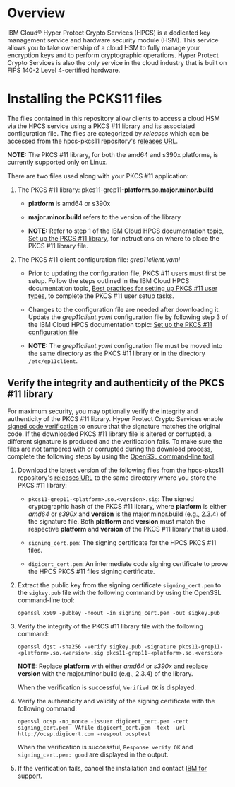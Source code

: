 # Overview

IBM Cloud® Hyper Protect Crypto Services (HPCS) is a dedicated key management service and hardware security module (HSM). This service allows you to take ownership of a cloud HSM to fully manage your encryption keys and to perform cryptographic operations. Hyper Protect Crypto Services is also the only service in the cloud industry that is built on FIPS 140-2 Level 4-certified hardware.

# Installing the PCKS11 files

The files contained in this repository allow clients to access a cloud HSM via the HPCS service using a PKCS #11 library and its associated configuration file.  The files are categorized by *releases* which can be accessed from the hpcs-pkcs11 repository's [releases URL](https://github.com/IBM-Cloud/hpcs-pkcs11/releases).

**NOTE:** The PKCS #11 library, for both the amd64 and s390x platforms, is currently supported only on Linux.

There are two files used along with your PKCS #11 application:
1. The PKCS #11 library:  pkcs11-grep11-**platform**.so.**major.minor.build**

   - **platform** is amd64 or s390x
  
   - **major.minor.build** refers to the version of the library

   - **NOTE:** Refer to step 1 of the IBM Cloud HPCS documentation topic, [Set up the PKCS #11 library](https://cloud.ibm.com/docs/hs-crypto?topic=hs-crypto-set-up-pkcs-api), for instructions on where to place the PKCS #11 library file.

2. The PKCS #11 client configuration file: *grep11client.yaml*
   - Prior to updating the configuration file, PKCS #11 users must first be setup. Follow the steps outlined in the IBM Cloud HPCS documentation topic, [Best practices for setting up PKCS #11 user types](https://cloud.ibm.com/docs/hs-crypto?topic=hs-crypto-best-practice-pkcs11-access#step2-create-service-id-api-key), to complete the PKCS #11 user setup tasks.

   - Changes to the configuration file are needed after downloading it. Update the *grep11client.yaml* configuration file by following step 3 of the IBM Cloud HPCS documentation topic: [Set up the PKCS #11 configuration file](https://cloud.ibm.com/docs/hs-crypto?topic=hs-crypto-set-up-pkcs-api)

   - **NOTE:** The *grep11client.yaml* configuration file must be moved into the same directory as the PKCS #11 library or in the directory `/etc/ep11client`.

## Verify the integrity and authenticity of the PKCS #11 library

For maximum security, you may optionally verify the integrity and authenticity of the PKCS #11 library. Hyper Protect Crypto Services enable [signed code verification](https://en.wikipedia.org/wiki/Code_signing) to ensure that the signature matches the original code. If the downloaded PKCS #11 library file is altered or corrupted, a different signature is produced and the verification fails. To make sure the files are not tampered with or corrupted during the download process, complete the following steps by using the [OpenSSL command-line tool](https://wiki.openssl.org/index.php/Binaries).

1. Download the latest version of the following files from the hpcs-pkcs11 repository's [releases URL](https://github.com/IBM-Cloud/hpcs-pkcs11/releases) to the same directory where you store the PKCS #11 library:

    - `pkcs11-grep11-<platform>.so.<version>.sig`: The signed cryptographic hash of the PKCS #11 library, where **platform** is either *amd64* or *s390x*  and **version** is the major.minor.build (e.g., 2.3.4) of the signature file. Both **platform** and **version** must match the respective **platform** and **version** of the PKCS #11 library that is used.

    - `signing_cert.pem`: The signing certificate for the HPCS PKCS #11 files.
    
    - `digicert_cert.pem`: An intermediate code signing certificate to prove the HPCS PKCS #11 files signing certificate.

2. Extract the public key from the signing certificate `signing_cert.pem` to the `sigkey.pub` file with the following command by using the OpenSSL command-line tool:

   `openssl x509 -pubkey -noout -in signing_cert.pem -out sigkey.pub`

3. Verify the integrity of the PKCS #11 library file with the following command:

   `openssl dgst -sha256 -verify sigkey.pub -signature pkcs11-grep11-<platform>.so.<version>.sig pkcs11-grep11-<platform>.so.<version>`

   **NOTE:** Replace **platform** with either *amd64* or *s390x* and replace **version** with the major.minor.build (e.g., 2.3.4) of the library.

   When the verification is successful, `Verified OK` is displayed.

4. Verify the authenticity and validity of the signing certificate with the following command:

   `openssl ocsp -no_nonce -issuer digicert_cert.pem -cert signing_cert.pem -VAfile digicert_cert.pem -text -url http://ocsp.digicert.com -respout ocsptest`

   When the verification is successful, `Response verify OK` and `signing_cert.pem: good` are displayed in the output.

5. If the verification fails, cancel the installation and contact [IBM for support](https://cloud.ibm.com/docs/hs-crypto?topic=hs-crypto-getting-help).
